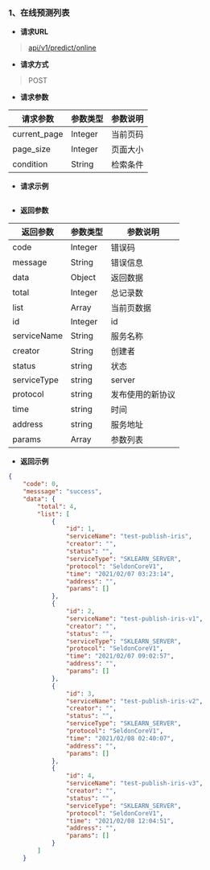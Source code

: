 ### 1、在线预测列表

- **请求URL**
> [api/v1/predict/online](#)

- **请求方式** 

> POST

- **请求参数**

| 请求参数      |     参数类型 |   参数说明   |
| -------- | --------| ------ |
|current_page|Integer|当前页码|
|page_size|Integer|页面大小|
|condition  |String |检索条件|

- **请求示例**  
```json

```

- **返回参数**

| 返回参数      |     参数类型 |   参数说明   |
| -------- | --------| ------ |
|code      |Integer      |错误码|
|message   |String   |错误信息|
|data      |Object   |返回数据|
|total     |Integer  |总记录数|
|list      |Array    |当前页数据|
|id        |Integer  |id|
|serviceName|String  |服务名称|
|creator   |String   |创建者|
|status    |string   |状态|
|serviceType|string |server|
|protocol  |string   |发布使用的新协议|
|time       |string  |时间  |
|address   |string   |服务地址|
|params    |Array    |参数列表|
- **返回示例**  

```json
{
    "code": 0,
    "messsage": "success",
    "data": {
        "total": 4,
        "list": [
            {
                "id": 1,
                "serviceName": "test-publish-iris",
                "creator": "",
                "status": "",
                "serviceType": "SKLEARN_SERVER",
                "protocol": "SeldonCoreV1",
                "time": "2021/02/07 03:23:14",
                "address": "",
                "params": []
            },
            {
                "id": 2,
                "serviceName": "test-publish-iris-v1",
                "creator": "",
                "status": "",
                "serviceType": "SKLEARN_SERVER",
                "protocol": "SeldonCoreV1",
                "time": "2021/02/07 09:02:57",
                "address": "",
                "params": []
            },
            {
                "id": 3,
                "serviceName": "test-publish-iris-v2",
                "creator": "",
                "status": "",
                "serviceType": "SKLEARN_SERVER",
                "protocol": "SeldonCoreV1",
                "time": "2021/02/08 02:40:07",
                "address": "",
                "params": []
            },
            {
                "id": 4,
                "serviceName": "test-publish-iris-v3",
                "creator": "",
                "status": "",
                "serviceType": "SKLEARN_SERVER",
                "protocol": "SeldonCoreV1",
                "time": "2021/02/08 12:04:51",
                "address": "",
                "params": []
            }
        ]
    }
```